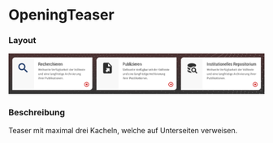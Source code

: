 # OpeningTeaser

### Layout
![OpeningTeaser](openingTeaser.png)

### Beschreibung
Teaser mit maximal drei Kacheln, welche auf Unterseiten verweisen.
